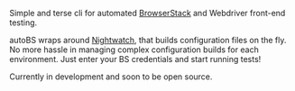 Simple and terse cli for automated [BrowserStack](https://automate.browserstack.com/) and Webdriver front-end testing.

autoBS wraps around [Nightwatch](https://github.com/nightwatchjs/nightwatch/), that builds configuration files on the fly. No more hassle in managing complex configuration builds for each environment. Just enter your BS credentials and start running tests!

Currently in development and soon to be open source.